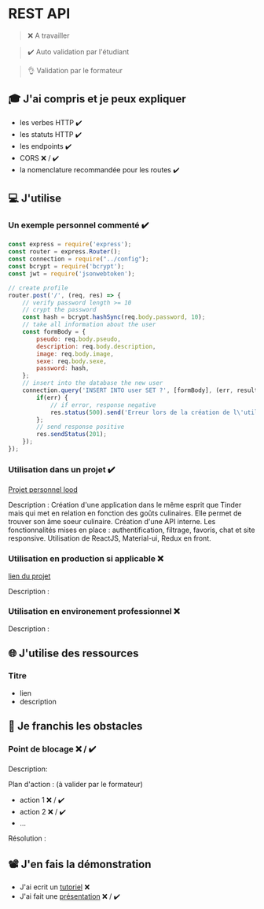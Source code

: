 # REST API

> ❌ A travailler

> ✔️ Auto validation par l'étudiant

> 👌 Validation par le formateur

## 🎓 J'ai compris et je peux expliquer

- les verbes HTTP ✔️
- les statuts HTTP ✔️
- les endpoints ✔️
- CORS ❌ / ✔️
- la nomenclature recommandée pour les routes ✔️

## 💻 J'utilise

### Un exemple personnel commenté ✔️
``` javascript
const express = require('express');
const router = express.Router();
const connection = require("../config");
const bcrypt = require('bcrypt');
const jwt = require('jsonwebtoken');

// create profile
router.post('/', (req, res) => {
    // verify password length >= 10
    // crypt the password
    const hash = bcrypt.hashSync(req.body.password, 10);
    // take all information about the user 
    const formBody = {
        pseudo: req.body.pseudo,
        description: req.body.description,
        image: req.body.image,
        sexe: req.body.sexe,
        password: hash,
    };
    // insert into the database the new user
    connection.query('INSERT INTO user SET ?', [formBody], (err, results) => {
        if(err) {
            // if error, response negative
            res.status(500).send('Erreur lors de la création de l\'utilisateur');
        };
        // send response positive
        res.sendStatus(201);
    });
});
```

### Utilisation dans un projet ✔️

[Projet personnel lood](https://github.com/mathildetho/lood_back/blob/master/routes/users.js)

Description : Création d'une application dans le même esprit que Tinder mais qui met en relation en fonction des goûts culinaires. Elle permet de trouver son âme soeur culinaire. Création d'une API interne. Les fonctionnalités mises en place : authentification, filtrage, favoris, chat et site responsive.
Utilisation de ReactJS, Material-ui, Redux en front.

### Utilisation en production si applicable ❌

[lien du projet](...)

Description :

### Utilisation en environement professionnel ❌

Description :

## 🌐 J'utilise des ressources

### Titre

- lien
- description

## 🚧 Je franchis les obstacles

### Point de blocage ❌ / ✔️

Description:

Plan d'action : (à valider par le formateur)

- action 1 ❌ / ✔️
- action 2 ❌ / ✔️
- ...

Résolution :

## 📽️ J'en fais la démonstration

- J'ai ecrit un [tutoriel](...) ❌
- J'ai fait une [présentation](...) ❌ / ✔️
